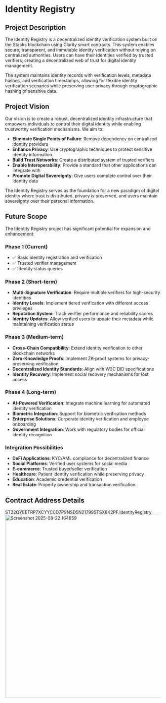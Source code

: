 # Identity Registry

## Project Description

The Identity Registry is a decentralized identity verification system built on the Stacks blockchain using Clarity smart contracts. This system enables secure, transparent, and immutable identity verification without relying on centralized authorities. Users can have their identities verified by trusted verifiers, creating a decentralized web of trust for digital identity management.

The system maintains identity records with verification levels, metadata hashes, and verification timestamps, allowing for flexible identity verification scenarios while preserving user privacy through cryptographic hashing of sensitive data.

## Project Vision

Our vision is to create a robust, decentralized identity infrastructure that empowers individuals to control their digital identity while enabling trustworthy verification mechanisms. We aim to:

- **Eliminate Single Points of Failure**: Remove dependency on centralized identity providers
- **Enhance Privacy**: Use cryptographic techniques to protect sensitive identity information
- **Build Trust Networks**: Create a distributed system of trusted verifiers
- **Enable Interoperability**: Provide a standard that other applications can integrate with
- **Promote Digital Sovereignty**: Give users complete control over their identity data

The Identity Registry serves as the foundation for a new paradigm of digital identity where trust is distributed, privacy is preserved, and users maintain sovereignty over their personal information.

## Future Scope

The Identity Registry project has significant potential for expansion and enhancement:

### Phase 1 (Current)
- ✅ Basic identity registration and verification
- ✅ Trusted verifier management
- ✅ Identity status queries

### Phase 2 (Short-term)
- **Multi-Signature Verification**: Require multiple verifiers for high-security identities
- **Identity Levels**: Implement tiered verification with different access privileges
- **Reputation System**: Track verifier performance and reliability scores
- **Identity Updates**: Allow verified users to update their metadata while maintaining verification status

### Phase 3 (Medium-term)
- **Cross-Chain Compatibility**: Extend identity verification to other blockchain networks
- **Zero-Knowledge Proofs**: Implement ZK-proof systems for privacy-preserving verification
- **Decentralized Identity Standards**: Align with W3C DID specifications
- **Identity Recovery**: Implement social recovery mechanisms for lost access

### Phase 4 (Long-term)
- **AI-Powered Verification**: Integrate machine learning for automated identity verification
- **Biometric Integration**: Support for biometric verification methods
- **Enterprise Solutions**: Corporate identity verification and employee onboarding
- **Government Integration**: Work with regulatory bodies for official identity recognition

### Integration Possibilities
- **DeFi Applications**: KYC/AML compliance for decentralized finance
- **Social Platforms**: Verified user systems for social media
- **E-commerce**: Trusted buyer/seller verification
- **Healthcare**: Patient identity verification while preserving privacy
- **Education**: Academic credential verification
- **Real Estate**: Property ownership and transaction verification

## Contract Address Details
ST22QYEETRP7XCYYC0D7P9NSD5N217995TSX8K2PF.IdentityRegistry
<img width="985" height="591" alt="Screenshot 2025-08-22 164859" src="https://github.com/user-attachments/assets/94556c94-3642-41ab-92b4-b31be845e2a9" />



